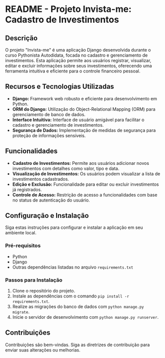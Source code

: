 # README - Projeto Invista-me: Cadastro de Investimentos

## Descrição
O projeto "Invista-me" é uma aplicação Django desenvolvida durante o curso Pythonista Autodidata, focada no cadastro e gerenciamento de investimentos. Esta aplicação permite aos usuários registrar, visualizar, editar e excluir informações sobre seus investimentos, oferecendo uma ferramenta intuitiva e eficiente para o controle financeiro pessoal.

## Recursos e Tecnologias Utilizadas
- **Django:** Framework web robusto e eficiente para desenvolvimento em Python.
- **ORM do Django:** Utilização do Object-Relational Mapping (ORM) para gerenciamento de banco de dados.
- **Interface Intuitiva:** Interface de usuário amigável para facilitar o cadastro e gerenciamento de investimentos.
- **Segurança de Dados:** Implementação de medidas de segurança para proteção de informações sensíveis.

## Funcionalidades
- **Cadastro de Investimentos:** Permite aos usuários adicionar novos investimentos com detalhes como valor, tipo e data.
- **Visualização de Investimentos:** Os usuários podem visualizar a lista de investimentos cadastrados.
- **Edição e Exclusão:** Funcionalidade para editar ou excluir investimentos já registrados.
- **Controle de Acesso:** Restrição de acesso a funcionalidades com base no status de autenticação do usuário.

## Configuração e Instalação
Siga estas instruções para configurar e instalar a aplicação em seu ambiente local.

### Pré-requisitos
- Python
- Django
- Outras dependências listadas no arquivo `requirements.txt`

### Passos para Instalação
1. Clone o repositório do projeto.
2. Instale as dependências com o comando `pip install -r requirements.txt`.
3. Realize as migrações do banco de dados com `python manage.py migrate`.
4. Inicie o servidor de desenvolvimento com `python manage.py runserver`.

## Contribuições
Contribuições são bem-vindas. Siga as diretrizes de contribuição para enviar suas alterações ou melhorias.


